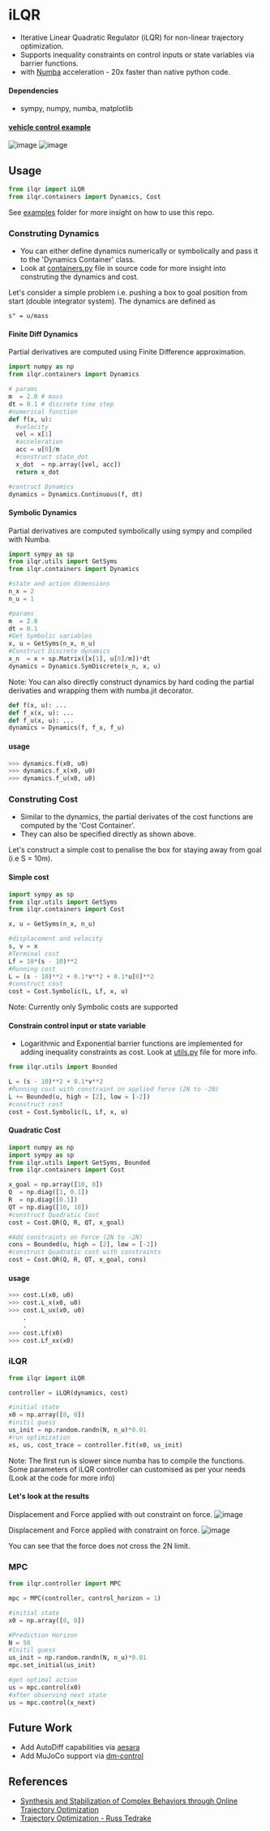 # iLQR

- Iterative Linear Quadratic Regulator (iLQR) for non-linear trajectory optimization.
- Supports inequality constraints on control inputs or state variables via barrier functions.
- with [Numba](https://numba.pydata.org) acceleration - 20x faster than native python code.

#### Dependencies
- sympy, numpy, numba, matplotlib

#### [vehicle control example](./examples/vehicle_control.py)
![image](./imgs/overtake.gif)
![image](./imgs/join.gif)

## Usage
```python
from ilqr import iLQR
from ilqr.containers import Dynamics, Cost
```
See [examples](./examples) folder for more insight on how to use this repo.

### Construting Dynamics
- You can either define dynamics numerically or symbolically and pass it to the 'Dynamics Container' class.
- Look at [containers.py](./ilqr/containers.py) file in source code for more insight into construting the dynamics and cost.

Let's consider a simple problem i.e. pushing a box to goal position from start (double integrator system). The dynamics are defined as
```
s" = u/mass
```
#### Finite Diff Dynamics
Partial derivatives are computed using Finite Difference approximation.
```python
import numpy as np
from ilqr.containers import Dynamics

# params
m  = 2.0 # mass
dt = 0.1 # discrete time step
#numerical function
def f(x, u):
  #velocity
  vel = x[1]
  #acceleration
  acc = u[0]/m
  #construct state_dot
  x_dot  = np.array([vel, acc])
  return x_dot

#contruct Dynamics
dynamics = Dynamics.Continuous(f, dt)
```

#### Symbolic Dynamics
Partial derivatives are computed symbolically using sympy and compiled with Numba.
```python
import sympy as sp
from ilqr.utils import GetSyms
from ilqr.containers import Dynamics

#state and action dimensions
n_x = 2
n_u = 1

#params
m  = 2.0
dt = 0.1
#Get Symbolic variables
x, u = GetSyms(n_x, n_u)
#Construct Discrete dynamics
x_n  = x + sp.Matrix([x[1], u[0]/m])*dt
dynamics = Dynamics.SymDiscrete(x_n, x, u)
```
Note: You can also directly construct dynamics by hard coding the partial derivaties and wrapping them with numba.jit decorator.
```python
def f(x, u): ...
def f_x(x, u): ...
def f_u(x, u): ...
dynamics = Dynamics(f, f_x, f_u)
```

#### usage
```python
>>> dynamics.f(x0, u0)
>>> dynamics.f_x(x0, u0)
>>> dynamics.f_u(x0, u0)
```

### Construting Cost
- Similar to the dynamics, the partial derivates of the cost functions are computed by the 'Cost Container'.
- They can also be specified directly as shown above.

Let's construct a simple cost to penalise the box for staying away from goal (i.e S = 10m).
#### Simple cost
```python
import sympy as sp
from ilqr.utils import GetSyms
from ilqr.containers import Cost

x, u = GetSyms(n_x, n_u)

#displacement and velocity
s, v = x
#Terminal cost
Lf = 10*(s - 10)**2
#Running cost
L = (s - 10)**2 + 0.1*v**2 + 0.1*u[0]**2
#construct cost
cost = Cost.Symbolic(L, Lf, x, u)
```
Note: Currently only Symbolic costs are supported
#### Constrain control input or state variable
- Logarithmic and Exponential barrier functions are implemented for adding inequality constraints as cost. Look at [utils.py](./ilqr/utils.py) file for more info.

```python
from ilqr.utils import Bounded

L = (s - 10)**2 + 0.1*v**2
#Running cost with constraint on applied force (2N to -2N)
L += Bounded(u, high = [2], low = [-2])
#construct cost
cost = Cost.Symbolic(L, Lf, x, u)
```

#### Quadratic Cost
```python
import numpy as np
import sympy as sp
from ilqr.utils import GetSyms, Bounded
from ilqr.containers import Cost

x_goal = np.array([10, 0])
Q  = np.diag([1, 0.1])
R  = np.diag([0.1])
QT = np.diag([10, 10])
#construct Quadratic Cost
cost = Cost.QR(Q, R, QT, x_goal)

#Add constraints on Force (2N to -2N)
cons = Bounded(u, high = [2], low = [-2])
#construct Quadratic cost with constraints
cost = Cost.QR(Q, R, QT, x_goal, cons)
```

#### usage
```python
>>> cost.L(x0, u0)
>>> cost.L_x(x0, u0)
>>> cost.L_ux(x0, u0)
    .
    .
>>> cost.Lf(x0)
>>> cost.Lf_xx(x0)
```

### iLQR
```python
from ilqr import iLQR

controller = iLQR(dynamics, cost)

#initial state
x0 = np.array([0, 0])
#initil guess
us_init = np.random.randn(N, n_u)*0.01
#run optimization
xs, us, cost_trace = controller.fit(x0, us_init)
```
Note: The first run is slower since numba has to compile the functions. Some parameters of iLQR controller can customised as per your needs (Look at the code for more info)

#### Let's look at the results
Displacement and Force applied with out constraint on force.
![image](./imgs/withoutconstraint.png)

Displacement and Force applied with constraint on force.
![image](./imgs/withconstraint.png)

You can see that the force does not cross the 2N limit.

### MPC
```python
from ilqr.controller import MPC

mpc = MPC(controller, control_horizon = 1)

#initial state
x0 = np.array([0, 0])

#Prediction Horizon
N = 50
#Initil guess
us_init = np.random.randn(N, n_u)*0.01
mpc.set_initial(us_init)

#get optimal action
us = mpc.control(x0)
#after observing next state
us = mpc.control(x_next)
```

## Future Work
- Add AutoDiff capabilities via [aesara](https://github.com/aesara-devs/aesara)
- Add MuJoCo support via [dm-control](https://github.com/deepmind/dm_control)

## References
- [Synthesis and Stabilization of Complex Behaviors through Online Trajectory Optimization](https://homes.cs.washington.edu/~todorov/papers/TassaIROS12.pdf)
- [Trajectory Optimization - Russ Tedrake](http://http://underactuated.csail.mit.edu/trajopt.html)

